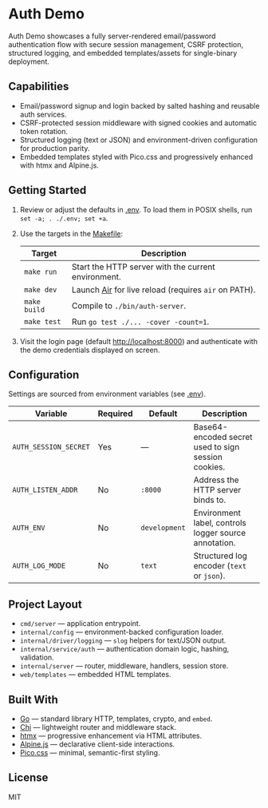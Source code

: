 # Auth Demo

Auth Demo showcases a fully server-rendered email/password authentication flow
with secure session management, CSRF protection, structured logging, and embedded
templates/assets for single-binary deployment.

## Capabilities

- Email/password signup and login backed by salted hashing and reusable auth services.
- CSRF-protected session middleware with signed cookies and automatic token rotation.
- Structured logging (text or JSON) and environment-driven configuration for
  production parity.
- Embedded templates styled with Pico.css and progressively enhanced with htmx
  and Alpine.js.

## Getting Started

1. Review or adjust the defaults in [.env](./.env). To load them in POSIX shells,
   run `set -a; . ./.env; set +a`.
2. Use the targets in the [Makefile](./Makefile):

   | Target       | Description                                                                             |
   | ------------ | --------------------------------------------------------------------------------------- |
   | `make run`   | Start the HTTP server with the current environment.                                     |
   | `make dev`   | Launch [Air](https://github.com/cosmtrek/air) for live reload (requires `air` on PATH). |
   | `make build` | Compile to `./bin/auth-server`.                                                         |
   | `make test`  | Run `go test ./... -cover -count=1`.                                                    |

3. Visit the login page (default <http://localhost:8000>) and authenticate with
   the demo credentials displayed on screen.

## Configuration

Settings are sourced from environment variables (see [.env](./.env)).

| Variable              | Required | Default       | Description                                           |
| --------------------- | -------- | ------------- | ----------------------------------------------------- |
| `AUTH_SESSION_SECRET` | Yes      | —             | Base64-encoded secret used to sign session cookies.   |
| `AUTH_LISTEN_ADDR`    | No       | `:8000`       | Address the HTTP server binds to.                     |
| `AUTH_ENV`            | No       | `development` | Environment label, controls logger source annotation. |
| `AUTH_LOG_MODE`       | No       | `text`        | Structured log encoder (`text` or `json`).            |

## Project Layout

- `cmd/server` — application entrypoint.
- `internal/config` — environment-backed configuration loader.
- `internal/driver/logging` — `slog` helpers for text/JSON output.
- `internal/service/auth` — authentication domain logic, hashing, validation.
- `internal/server` — router, middleware, handlers, session store.
- `web/templates` — embedded HTML templates.

## Built With

- [Go](https://go.dev/doc/) — standard library HTTP, templates, crypto, and `embed`.
- [Chi](https://github.com/go-chi/chi) — lightweight router and middleware stack.
- [htmx](https://htmx.org/) — progressive enhancement via HTML attributes.
- [Alpine.js](https://alpinejs.dev/) — declarative client-side interactions.
- [Pico.css](https://picocss.com/) — minimal, semantic-first styling.

## License

MIT
